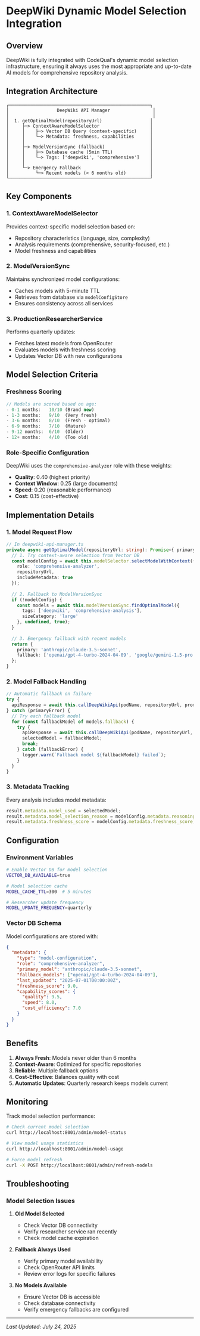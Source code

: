 # DeepWiki Dynamic Model Selection Integration

## Overview

DeepWiki is fully integrated with CodeQual's dynamic model selection infrastructure, ensuring it always uses the most appropriate and up-to-date AI models for comprehensive repository analysis.

## Integration Architecture

```
┌─────────────────────────────────────────────────────┐
│                  DeepWiki API Manager                │
│                                                      │
│  1. getOptimalModel(repositoryUrl)                  │
│     ├─> ContextAwareModelSelector                   │
│     │    ├─> Vector DB Query (context-specific)     │
│     │    └─> Metadata: freshness, capabilities      │
│     │                                               │
│     ├─> ModelVersionSync (fallback)                 │
│     │    ├─> Database cache (5min TTL)              │
│     │    └─> Tags: ['deepwiki', 'comprehensive']    │
│     │                                               │
│     └─> Emergency Fallback                          │
│          └─> Recent models (< 6 months old)         │
└─────────────────────────────────────────────────────┘
```

## Key Components

### 1. ContextAwareModelSelector

Provides context-specific model selection based on:
- Repository characteristics (language, size, complexity)
- Analysis requirements (comprehensive, security-focused, etc.)
- Model freshness and capabilities

### 2. ModelVersionSync

Maintains synchronized model configurations:
- Caches models with 5-minute TTL
- Retrieves from database via `modelConfigStore`
- Ensures consistency across all services

### 3. ProductionResearcherService

Performs quarterly updates:
- Fetches latest models from OpenRouter
- Evaluates models with freshness scoring
- Updates Vector DB with new configurations

## Model Selection Criteria

### Freshness Scoring

```typescript
// Models are scored based on age:
- 0-1 months:   10/10 (Brand new)
- 1-3 months:   9/10  (Very fresh)
- 3-6 months:   8/10  (Fresh - optimal)
- 6-9 months:   7/10  (Mature)
- 9-12 months:  6/10  (Older)
- 12+ months:   4/10  (Too old)
```

### Role-Specific Configuration

DeepWiki uses the `comprehensive-analyzer` role with these weights:
- **Quality**: 0.40 (highest priority)
- **Context Window**: 0.25 (large documents)
- **Speed**: 0.20 (reasonable performance)
- **Cost**: 0.15 (cost-effective)

## Implementation Details

### 1. Model Request Flow

```typescript
// In deepwiki-api-manager.ts
private async getOptimalModel(repositoryUrl: string): Promise<{ primary: string; fallback: string[] }> {
  // 1. Try context-aware selection from Vector DB
  const modelConfig = await this.modelSelector.selectModelWithContext({
    role: 'comprehensive-analyzer',
    repositoryUrl,
    includeMetadata: true
  });
  
  // 2. Fallback to ModelVersionSync
  if (!modelConfig) {
    const models = await this.modelVersionSync.findOptimalModel({
      tags: ['deepwiki', 'comprehensive-analysis'],
      sizeCategory: 'large'
    }, undefined, true);
  }
  
  // 3. Emergency fallback with recent models
  return {
    primary: 'anthropic/claude-3.5-sonnet',
    fallback: ['openai/gpt-4-turbo-2024-04-09', 'google/gemini-1.5-pro']
  };
}
```

### 2. Model Fallback Handling

```typescript
// Automatic fallback on failure
try {
  apiResponse = await this.callDeepWikiApi(podName, repositoryUrl, prompt, selectedModel);
} catch (primaryError) {
  // Try each fallback model
  for (const fallbackModel of models.fallback) {
    try {
      apiResponse = await this.callDeepWikiApi(podName, repositoryUrl, prompt, fallbackModel);
      selectedModel = fallbackModel;
      break;
    } catch (fallbackError) {
      logger.warn(`Fallback model ${fallbackModel} failed`);
    }
  }
}
```

### 3. Metadata Tracking

Every analysis includes model metadata:
```typescript
result.metadata.model_used = selectedModel;
result.metadata.model_selection_reason = modelConfig.metadata.reasoning;
result.metadata.freshness_score = modelConfig.metadata.freshness_score;
```

## Configuration

### Environment Variables

```bash
# Enable Vector DB for model selection
VECTOR_DB_AVAILABLE=true

# Model selection cache
MODEL_CACHE_TTL=300  # 5 minutes

# Researcher update frequency
MODEL_UPDATE_FREQUENCY=quarterly
```

### Vector DB Schema

Model configurations are stored with:
```json
{
  "metadata": {
    "type": "model-configuration",
    "role": "comprehensive-analyzer",
    "primary_model": "anthropic/claude-3.5-sonnet",
    "fallback_models": ["openai/gpt-4-turbo-2024-04-09"],
    "last_updated": "2025-07-01T00:00:00Z",
    "freshness_score": 9.0,
    "capability_scores": {
      "quality": 9.5,
      "speed": 8.0,
      "cost_efficiency": 7.0
    }
  }
}
```

## Benefits

1. **Always Fresh**: Models never older than 6 months
2. **Context-Aware**: Optimized for specific repositories
3. **Reliable**: Multiple fallback options
4. **Cost-Effective**: Balances quality with cost
5. **Automatic Updates**: Quarterly research keeps models current

## Monitoring

Track model selection performance:
```bash
# Check current model selection
curl http://localhost:8001/admin/model-status

# View model usage statistics
curl http://localhost:8001/admin/model-usage

# Force model refresh
curl -X POST http://localhost:8001/admin/refresh-models
```

## Troubleshooting

### Model Selection Issues

1. **Old Model Selected**
   - Check Vector DB connectivity
   - Verify researcher service ran recently
   - Check model cache expiration

2. **Fallback Always Used**
   - Verify primary model availability
   - Check OpenRouter API limits
   - Review error logs for specific failures

3. **No Models Available**
   - Ensure Vector DB is accessible
   - Check database connectivity
   - Verify emergency fallbacks are configured

---

*Last Updated: July 24, 2025*